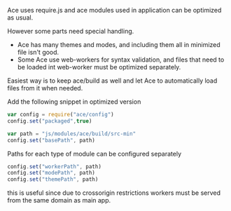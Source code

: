 Ace uses require.js and ace modules used in application can be optimized as usual.

However some parts need special handling.
* Ace has many themes and modes, and including them all in minimized file isn't good.
* Some Ace use web-workers for syntax validation, and files that need to be loaded int web-worker must be optimized separately.

Easiest way is to keep ace/build as well and let Ace to automatically load files from it when needed.

Add the following snippet in optimized version

```js
var config = require("ace/config")
config.set("packaged",true)

var path = "js/modules/ace/build/src-min"
config.set("basePath", path)
```


Paths for each type of module can be configured separately
```js
config.set("workerPath", path)
config.set("modePath", path)
config.set("themePath", path)
```
this is useful since due to crossorigin restrictions workers must be served from the same domain as main app.



